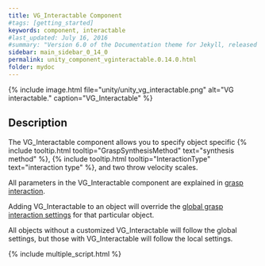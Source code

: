 ```yaml
---
title: VG_Interactable Component
#tags: [getting_started]
keywords: component, interactable
#last_updated: July 16, 2016
#summary: "Version 6.0 of the Documentation theme for Jekyll, released July 4, 2016, implements relative links so you can view the files offline or on any server without configuring urls and baseurls. Additionally, you can store pages in subdirectories. Templates for alerts and images are available."
sidebar: main_sidebar_0_14_0
permalink: unity_component_vginteractable.0.14.0.html
folder: mydoc
---
```


{% include image.html file="unity/unity_vg_interactable.png" alt="VG interactable." caption="VG_Interactable" %}

## Description

The VG_Interactable component allows you to specify object specific {% include tooltip.html tooltip="GraspSynthesisMethod" text="synthesis method" %}, {% include tooltip.html tooltip="InteractionType" text="interaction type" %}, and two throw velocity scales. 

All parameters in the VG_Interactable component are explained in [grasp interaction](grasp_interaction.0.14.0.html#grasp-interaction).

Adding VG_Interactable to an object will override the [global grasp interaction settings](unity_component_myvirtualgrasp.0.14.0.html#global-grasp-interaction-settings) for that particular object. 

All objects without a customized VG_Interactable will follow the global settings, but those with VG_Interactable will follow the local settings.

{% include multiple_script.html %}




